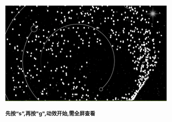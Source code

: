 ![开场动画](https://raw.githubusercontent.com/Kehao/start/master/images/ex.png)
### 先按“s”,再按"g",动效开始,需全屏查看
